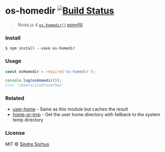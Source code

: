 # os-homedir [![Build Status](https://travis-ci.org/sindresorhus/os-homedir.svg?branch=master)](https://travis-ci.org/sindresorhus/os-homedir)

> Node.js 4 [`os.homedir()`](https://nodejs.org/api/os.html#os_os_homedir) [ponyfill](https://ponyfill.com)


###  Install

```
$ npm install --save os-homedir
```


###  Usage

```js
const osHomedir = require('os-homedir');

console.log(osHomedir());
//=> '/Users/sindresorhus'
```


###  Related

- [user-home](https://github.com/sindresorhus/user-home) - Same as this module but caches the result
- [home-or-tmp](https://github.com/sindresorhus/home-or-tmp) - Get the user home directory with fallback to the system temp directory


###  License

MIT © [Sindre Sorhus](https://sindresorhus.com)
